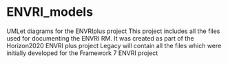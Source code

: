 # ENVRI_models
UMLet diagrams for the ENVRIplus project
This project includes all the files used for documenting the ENVRI RM. 
It was created as part of the Horizon2020 ENVRI plus project
Legacy will contain all the files which were initially developed for the Framework 7 ENVRI project
